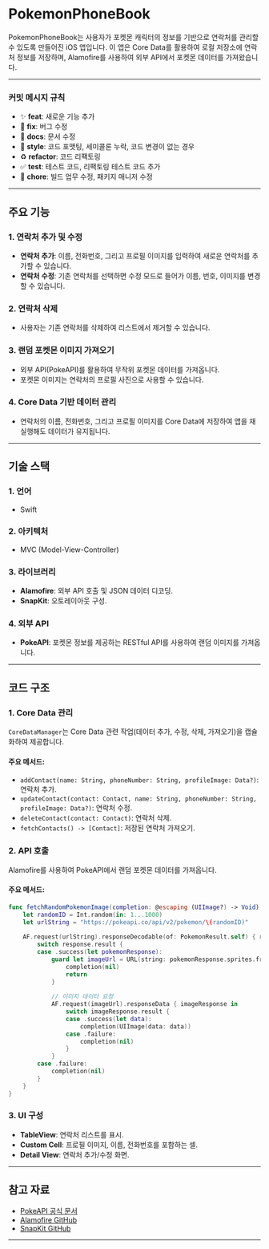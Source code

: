 # PokemonPhoneBook

PokemonPhoneBook는 사용자가 포켓몬 캐릭터의 정보를 기반으로 연락처를 관리할 수 있도록 만들어진 iOS 앱입니다. 이 앱은 Core Data를 활용하여 로컬 저장소에 연락처 정보를 저장하며, Alamofire를 사용하여 외부 API에서 포켓몬 데이터를 가져왔습니다.

---

### 커밋 메시지 규칙

- ✨ **feat**: 새로운 기능 추가  
- 🐝 **fix**: 버그 수정  
- 📝 **docs**: 문서 수정  
- 💄 **style**: 코드 포맷팅, 세미콜론 누락, 코드 변경이 없는 경우  
- ♻️ **refactor**: 코드 리팩토링  
- ✅ **test**: 테스트 코드, 리팩토링 테스트 코드 추가  
- 🎨 **chore**: 빌드 업무 수정, 패키지 매니저 수정  



-------

## 주요 기능

### 1. 연락처 추가 및 수정
- **연락처 추가**: 이름, 전화번호, 그리고 프로필 이미지를 입력하여 새로운 연락처를 추가할 수 있습니다.
- **연락처 수정**: 기존 연락처를 선택하면 수정 모드로 들어가 이름, 번호, 이미지를 변경할 수 있습니다.

### 2. 연락처 삭제
- 사용자는 기존 연락처를 삭제하여 리스트에서 제거할 수 있습니다.

### 3. 랜덤 포켓몬 이미지 가져오기
- 외부 API(PokeAPI)를 활용하여 무작위 포켓몬 데이터를 가져옵니다.
- 포켓몬 이미지는 연락처의 프로필 사진으로 사용할 수 있습니다.

### 4. Core Data 기반 데이터 관리
- 연락처의 이름, 전화번호, 그리고 프로필 이미지를 Core Data에 저장하여 앱을 재실행해도 데이터가 유지됩니다.

---

## 기술 스택

### 1. **언어**
- Swift

### 2. **아키텍처**
- MVC (Model-View-Controller)

### 3. **라이브러리**
- **Alamofire**: 외부 API 호출 및 JSON 데이터 디코딩.
- **SnapKit**: 오토레이아웃 구성.

### 4. **외부 API**
- **PokeAPI**: 포켓몬 정보를 제공하는 RESTful API를 사용하여 랜덤 이미지를 가져옵니다.

---

## 코드 구조

### 1. **Core Data 관리**
`CoreDataManager`는 Core Data 관련 작업(데이터 추가, 수정, 삭제, 가져오기)을 캡슐화하여 제공합니다.

#### 주요 메서드:
- `addContact(name: String, phoneNumber: String, profileImage: Data?)`: 연락처 추가.
- `updateContact(contact: Contact, name: String, phoneNumber: String, profileImage: Data?)`: 연락처 수정.
- `deleteContact(contact: Contact)`: 연락처 삭제.
- `fetchContacts() -> [Contact]`: 저장된 연락처 가져오기.

### 2. **API 호출**
Alamofire를 사용하여 PokeAPI에서 랜덤 포켓몬 데이터를 가져옵니다.

#### 주요 메서드:
```swift
func fetchRandomPokemonImage(completion: @escaping (UIImage?) -> Void) {
    let randomID = Int.random(in: 1...1000)
    let urlString = "https://pokeapi.co/api/v2/pokemon/\(randomID)"
    
    AF.request(urlString).responseDecodable(of: PokemonResult.self) { response in
        switch response.result {
        case .success(let pokemonResponse):
            guard let imageUrl = URL(string: pokemonResponse.sprites.frontDefault) else {
                completion(nil)
                return
            }
            
            // 이미지 데이터 요청
            AF.request(imageUrl).responseData { imageResponse in
                switch imageResponse.result {
                case .success(let data):
                    completion(UIImage(data: data))
                case .failure:
                    completion(nil)
                }
            }
        case .failure:
            completion(nil)
        }
    }
}
```

### 3. **UI 구성**
- **TableView**: 연락처 리스트를 표시.
- **Custom Cell**: 프로필 이미지, 이름, 전화번호를 포함하는 셀.
- **Detail View**: 연락처 추가/수정 화면.

---

## 참고 자료
- [PokeAPI 공식 문서](https://pokeapi.co/)
- [Alamofire GitHub](https://github.com/Alamofire/Alamofire)
- [SnapKit GitHub](https://github.com/SnapKit/SnapKit)

---

